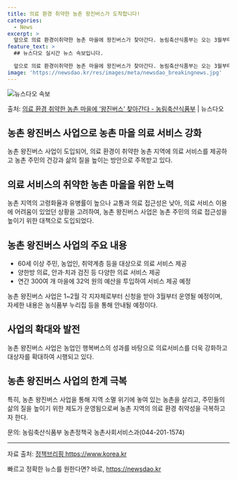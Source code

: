 ```yaml
---
title: 의료 환경 취약한 농촌 왕진버스가 도착합니다!
categories:
  - News
excerpt: >
  앞으로 의료 환경이취약한 농촌 마을에 왕진버스가 찾아간다. 농림축산식품부는 오는 3월부터 의료가 취약한 농촌…
feature_text: >
  ## 뉴스다오 실시간 뉴스 속보입니다.

  앞으로 의료 환경이취약한 농촌 마을에 왕진버스가 찾아간다. 농림축산식품부는 오는 3월부터 의료가 취약한 농촌…
image: 'https://newsdao.kr/res/images/meta/newsdao_breakingnews.jpg'
---
```


![뉴스다오 속보](https://newsdao.kr/res/images/meta/newsdao_breakingnews.jpg)

<p>출처: <a href="https://newsdao.kr/3026" rel="dofollow">의료 환경 취약한 농촌 마을에 ‘왕진버스’ 찾아간다 - 농림축산식품부</a> | 뉴스다오</p>

<h2 data-ke-size="size26">농촌 왕진버스 사업으로 농촌 마을 의료 서비스 강화</h2>

<p data-ke-size="size16">농촌 왕진버스 사업이 도입되어, 의료 환경이 취약한 농촌 지역에 의료 서비스를 제공하고 농촌 주민의 건강과 삶의 질을 높이는 방안으로 주목받고 있다.</p>

<h2 data-ke-size="size24">의료 서비스의 취약한 농촌 마을을 위한 노력</h2>

<p data-ke-size="size16">농촌 지역의 고령화율과 유병률이 높으나 교통과 의료 접근성은 낮아, 의료 서비스 이용에 어려움이 있었던 상황을 고려하여, 농촌 왕진버스 사업은 농촌 주민의 의료 접근성을 높이기 위한 대책으로 도입되었다.</p>

<h2 data-ke-size="size24">농촌 왕진버스 사업의 주요 내용</h2>

<ul>
	<li>60세 이상 주민, 농업인, 취약계층 등을 대상으로 의료 서비스 제공</li>
	<li>양한방 의료, 안과·치과 검진 등 다양한 의료 서비스 제공</li>
	<li>연간 300여 개 마을에 32억 원의 예산을 투입하여 서비스 제공 예정</li>
</ul>

<p data-ke-size="size16">농촌 왕진버스 사업은 1~2월 각 지자체로부터 신청을 받아 3월부터 운영될 예정이며, 자세한 내용은 농식품부 누리집 등을 통해 안내될 예정이다.</p>

<h2 data-ke-size="size24">사업의 확대와 발전</h2>

<p data-ke-size="size16">농촌 왕진버스 사업은 농업인 행복버스의 성과를 바탕으로 의료서비스를 더욱 강화하고 대상자를 확대하여 시행되고 있다.</p>

<h2 data-ke-size="size24">농촌 왕진버스 사업의 한계 극복</h2>

<p data-ke-size="size16">특히, 농촌 왕진버스 사업을 통해 지역 소멸 위기에 놓여 있는 농촌을 살리고, 주민들의 삶의 질을 높이기 위한 제도가 운영됨으로써 농촌 지역의 의료 환경 취약성을 극복하고자 한다.</p>

<p data-ke-size="size16">문의: 농림축산식품부 농촌정책국 농촌사회서비스과(044-201-1574)</p>

<hr>

<p data-ke-size="size16">자료 출처: <a href="https://newsdao.kr/3026">정책브리핑 https://www.korea.kr</a></p>
 

빠르고 정확한 뉴스를 원한다면? 바로, <a href="https://newsdao.kr" rel="dofollow">https://newsdao.kr</a>


    
